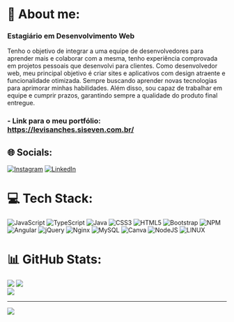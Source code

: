 # 💫 About me:
### Estagiário em Desenvolvimento Web
Tenho o objetivo de integrar a uma equipe de desenvolvedores para aprender mais e colaborar com a mesma, tenho experiência comprovada em projetos pessoais que desenvolvi para clientes. Como desenvolvedor web, meu principal objetivo é criar sites e aplicativos com design atraente e funcionalidade otimizada. Sempre buscando aprender novas tecnologias para aprimorar minhas habilidades. Além disso, sou capaz de trabalhar em equipe e cumprir prazos, garantindo sempre a qualidade do produto final entregue.
### - Link para o meu portfólio: https://levisanches.siseven.com.br/

## 🌐 Socials:
[![Instagram](https://img.shields.io/badge/Instagram-%23E4405F.svg?logo=Instagram&logoColor=white)](https://instagram.com/https://www.instagram.com/levi_sanchesz/) [![LinkedIn](https://img.shields.io/badge/LinkedIn-%230077B5.svg?logo=linkedin&logoColor=white)](https://linkedin.com/in/https://www.linkedin.com/in/levi-sanches/) 

# 💻 Tech Stack:
![JavaScript](https://img.shields.io/badge/javascript-%23323330.svg?style=for-the-badge&logo=javascript&logoColor=%23F7DF1E) ![TypeScript](https://img.shields.io/badge/typescript-%23007ACC.svg?style=for-the-badge&logo=typescript&logoColor=white) ![Java](https://img.shields.io/badge/java-%23ED8B00.svg?style=for-the-badge&logo=openjdk&logoColor=white) ![CSS3](https://img.shields.io/badge/css3-%231572B6.svg?style=for-the-badge&logo=css3&logoColor=white) ![HTML5](https://img.shields.io/badge/html5-%23E34F26.svg?style=for-the-badge&logo=html5&logoColor=white) ![Bootstrap](https://img.shields.io/badge/bootstrap-%23563D7C.svg?style=for-the-badge&logo=bootstrap&logoColor=white) ![NPM](https://img.shields.io/badge/NPM-%23000000.svg?style=for-the-badge&logo=npm&logoColor=white) ![Angular](https://img.shields.io/badge/angular-%23DD0031.svg?style=for-the-badge&logo=angular&logoColor=white) ![jQuery](https://img.shields.io/badge/jquery-%230769AD.svg?style=for-the-badge&logo=jquery&logoColor=white) ![Nginx](https://img.shields.io/badge/nginx-%23009639.svg?style=for-the-badge&logo=nginx&logoColor=white) ![MySQL](https://img.shields.io/badge/mysql-%2300f.svg?style=for-the-badge&logo=mysql&logoColor=white) ![Canva](https://img.shields.io/badge/Canva-%2300C4CC.svg?style=for-the-badge&logo=Canva&logoColor=white) ![NodeJS](https://img.shields.io/badge/node.js-6DA55F?style=for-the-badge&logo=node.js&logoColor=white) ![LINUX](https://img.shields.io/badge/Linux-FCC624?style=for-the-badge&logo=linux&logoColor=black)
# 📊 GitHub Stats:
![](https://github-readme-stats.vercel.app/api/top-langs/?username=LeviSanches&theme=maroongold&hide_border=false&include_all_commits=true&count_private=true&layout=compact)
![](https://github-readme-stats.vercel.app/api?username=LeviSanches&theme=maroongold&hide_border=false&include_all_commits=true&count_private=true)<br/>
![](https://github-readme-streak-stats.herokuapp.com/?user=LeviSanches&theme=maroongold&hide_border=false)<br/>


---
[![](https://visitcount.itsvg.in/api?id=LeviSanches&icon=3&color=2)](https://visitcount.itsvg.in)

<!-- Proudly created with GPRM ( https://gprm.itsvg.in ) -->
  
  
